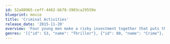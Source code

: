 ```yaml
---
id: 52a88965-ceff-4462-bb78-3903ca29559e
blueprint: movie
title: 'Criminal Activities'
release_date: '2015-11-20'
overview: 'Four young men make a risky investment together that puts them in trouble with the mob.'
genres: '[{"id": 53, "name": "Thriller"}, {"id": 80, "name": "Crime"}, {"id": 18, "name": "Drama"}]'
---
```

